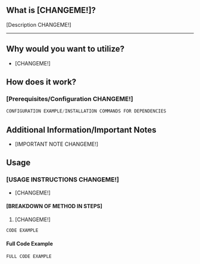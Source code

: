 ## What is [CHANGEME!]?

[Description CHANGEME!]

---

## Why would you want to utilize?

- [CHANGEME!]

## How does it work?

### [Prerequisites/Configuration CHANGEME!]

```ts
CONFIGURATION EXAMPLE/INSTALLATION COMMANDS FOR DEPENDENCIES

```

## Additional Information/Important Notes

- [IMPORTANT NOTE CHANGEME!]

## Usage

### [USAGE INSTRUCTIONS CHANGEME!]
- [CHANGEME!]

#### [BREAKDOWN OF METHOD IN STEPS]
1. [CHANGEME!]
```js
CODE EXAMPLE
```

#### Full Code Example

```js
FULL CODE EXAMPLE
```